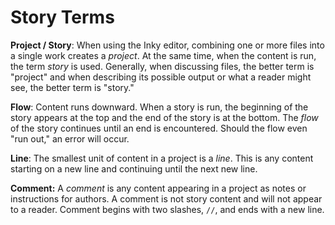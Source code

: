 # Story Terms

**Project / Story**: When using the Inky editor, combining one or more files into a single work creates a *project*. At the same time, when the content is run, the term *story* is used. Generally, when discussing files, the better term is "project" and when describing its possible output or what a reader might see, the better term is "story."

**Flow**: Content runs downward. When a story is run, the beginning of the story appears at the top and the end of the story is at the bottom. The *flow* of the story continues until an end is encountered. Should the flow even "run out," an error will occur.

**Line**: The smallest unit of content in a project is a *line*. This is any content starting on a new line and continuing until the next new line.

**Comment:** A *comment* is any content appearing in a project as notes or instructions for authors. A comment is not story content and will not appear to a reader. Comment begins with two slashes, `//`, and ends with a new line.
